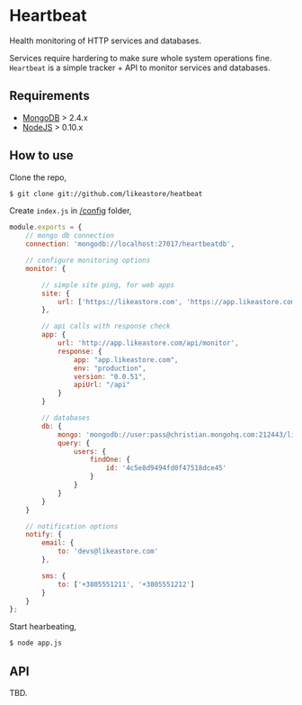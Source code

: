 # Heartbeat

Health monitoring of HTTP services and databases.

Services require hardering to make sure whole system operations fine. `Heartbeat` is a simple tracker + API to monitor services and databases.

## Requirements

* [MongoDB](http://mongodb.org) > 2.4.x
* [NodeJS](http://nodejs.org) > 0.10.x

## How to use

Clone the repo,

```bash
$ git clone git://github.com/likeastore/heatbeat
```

Create `index.js` in [/config](/config) folder,

```js
module.exports = {
	// mongo db connection
	connection: 'mongodb://localhost:27017/heartbeatdb',

	// configure monitoring options
	monitor: {

		// simple site ping, for web apps
		site: {
			url: ['https://likeastore.com', 'https://app.likeastore.com'] // array, string
		},

		// api calls with response check
		app: {
			url: 'http://app.likeastore.com/api/monitor',
			response: {
				app: "app.likeastore.com",
				env: "production",
				version: "0.0.51",
				apiUrl: "/api"
			}
		}

		// databases
		db: {
			mongo: 'mongodb://user:pass@christian.mongohq.com:212443/likeastoreproddb',
			query: {
				users: {
					findOne: {
						id: '4c5e8d9494fd0f47518dce45'
					}
				}
			}
		}
	}

	// notification options
	notify: {
		email: {
			to: 'devs@likeastore.com'
		},

		sms: {
			to: ['+3805551211', '+3805551212']
		}
	}
};
```

Start hearbeating,

```bash
$ node app.js
```

## API

TBD. 
